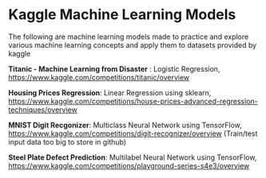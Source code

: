 # Kaggle Machine Learning Models

The following are machine learning models made to practice and explore various machine learning concepts and apply them to datasets provided by kaggle

**Titanic - Machine Learning from Disaster** : Logistic Regression, 
https://www.kaggle.com/competitions/titanic/overview

**Housing Prices Regression**: Linear Regression using sklearn, 
https://www.kaggle.com/competitions/house-prices-advanced-regression-techniques/overview

**MNIST Digit Recgonizer**: Multiclass Neural Network using TensorFlow, 
https://www.kaggle.com/competitions/digit-recognizer/overview
(Train/test input data too big to store in github)

**Steel Plate Defect Prediction**: Multilabel Neural Network using TensorFlow, 
https://www.kaggle.com/competitions/playground-series-s4e3/overview
